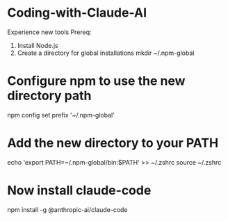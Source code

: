 # Coding-with-Claude-AI
Experience new tools
Prereq:
1. Install Node.js
2. Create a directory for global installations
mkdir ~/.npm-global

# Configure npm to use the new directory path
npm config set prefix '~/.npm-global'

# Add the new directory to your PATH
echo 'export PATH=~/.npm-global/bin:$PATH' >> ~/.zshrc
source ~/.zshrc

# Now install claude-code
npm install -g @anthropic-ai/claude-code
